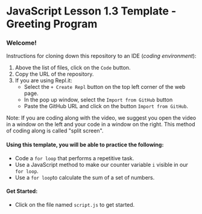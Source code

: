 # JavaScript Lesson 1.3 Template - Greeting Program

### Welcome! 

Instructions for cloning down this repository to an IDE (_coding environment_):
  1. Above the list of files, click on the `Code` button.
  2. Copy the URL of the repository.
  3. If you are using Repl.it:
      * Select the `+ Create Repl` button on the top left corner of the web page.
      * In the pop up window, select the `Import from GitHub` button
      * Paste the GitHub URL and click on the button `Import from GitHub`.

Note: If you are coding along with the video, we suggest you open the video in a window on the left and your code in a window on the right. This method of coding along is called "split screen".


#### Using this template, you will be able to practice the following:
- Code a `for loop` that performs a repetitive task.
- Use a JavaScript method to make our counter variable `i` visible in our `for loop`.
- Use a `for loop`to calculate the sum of a set of numbers.


#### Get Started:
- Click on the file named `script.js` to get started.

